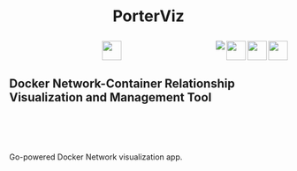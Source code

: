 <header>
<h1> PorterViz 
  
<img width="35" src="https://cdn.worldvectorlogo.com/logos/gopher.svg"/> <img width="35" src="https://www.docker.com/sites/default/files/d8/2019-07/vertical-logo-monochromatic.png" align="right"/> 
<img width="35" src="https://raw.githubusercontent.com/gilbarbara/logos/master/logos/typescript-icon.svg" align="right"/> 
<img width="35" src="https://raw.githubusercontent.com/gilbarbara/logos/master/logos/react.svg" align="right"/>
<img src="https://goreportcard.com/badge/github.com/harrywm/PorterViz" align="right"/> 

</h1>

<h2 align="left"> Docker Network-Container Relationship Visualization and Management Tool </h2> 


</header>
<br>

Go-powered Docker Network visualization app.
